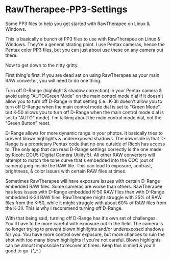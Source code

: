 # RawTherapee-PP3-Settings
Some PP3 files to help you get started with RawTherapee on Linux & Windows.

This is basically a bunch of PP3 files to use with RawTherapee on Linux & Windows. They're a general strating point. I use Pentax cameras, hence the Pentax color PP3 files, but you can just about use these on any camera out there.

Now to get down to the nitty gritty.

First thing's first. If you are dead set on using RawTherapee as your main RAW converter, you will need to do one thing.

Turn off D-Range (highlight & shadow correction) in your Pentax camera & avoid using "AUTO/Green Mode" on the main control mode dial if it doesn't allow you to turn off D-Range in that setting (i.e.: K-3II doesn't allow you to turn off D-Range when the main control mode dial is set to "Green Mode", but K-50 allows you to turn off D-Range when the main control mode dial is set to "AUTO" mode). I'm talking about the main control mode dial, not the "Green Button" reset.

D-Range allows for more dynamic range in your photos. It basically tries to prevent blown highlights & underexposed shadows. The downside is that D-Range is a proprietary Pentax code that no one outside of Ricoh has access to. The only app that can read D-Range settings correctly is the one made by Ricoh: DCU5 (Digital Camera Utility 5). All other RAW converters will attempt to match the tone curve that's embedded into the OOC (out of camera) jpeg inside the RAW file. This can lead to exposure, contrast, brightness, & color issues with certain RAW files at times.

Sometimes RawTherapee will have exposure issues with certain D-Range embedded RAW files. Some cameras are worse than others. RawTherapee has less issues with D-Range embedded K-50 RAW files than with D-Range embedded K-3II RAW files. RawTherapee might struggle with 25% of RAW files from the K-50, while it might struggle with about 60% of RAW files from the K-3II. This is why I recommend turning off D-Range.

With that being said, turning off D-Range has it's own set of challenges. You'll have to be more careful with exposure out in the field. The camera is no longer trying to prevent blown highlights and/or underexposed shadows for you. You have more control over exposure, but more chances to ruin the shot with too many blown highlights if you're not careful. Blown highlights can be almost impossible to recover at times. Keep this in mind & you'll good to go. \(^_^ )
